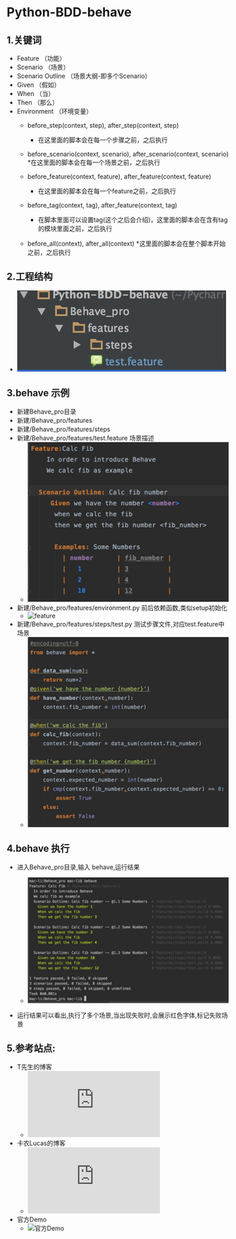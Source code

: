 # Python-BDD-behave
1.关键词
-----
  * Feature （功能）
  * Scenario （场景）
  * Scenario Outline （场景大纲-即多个Scenario）
  * Given （假如）
  * When （当）
  * Then （那么）
  * Environment （环境变量）
    * before_step(context, step), after_step(context, step)
        * 在这里面的脚本会在每一个步骤之前，之后执行

    * before_scenario(context, scenario), after_scenario(context, scenario)
        *在这里面的脚本会在每一个场景之前，之后执行

    * before_feature(context, feature), after_feature(context, feature)
        * 在这里面的脚本会在每一个feature之前，之后执行

    * before_tag(context, tag), after_feature(context, tag)
        * 在脚本里面可以设置tag(这个之后会介绍)，这里面的脚本会在含有tag的模块里面之前，之后执行

    * before_all(context), after_all(context)
        *这里面的脚本会在整个脚本开始之前，之后执行

2.工程结构
-----
  * ![feature](https://github.com/linlin547/Python_BDD_behave/blob/master/image/dir.jpg)


3.behave 示例
-----
  * 新建Behave_pro目录
  * 新建/Behave_pro/features
  * 新建/Behave_pro/features/steps
  * 新建/Behave_pro/features/test.feature 场景描述
    * ![feature](https://github.com/linlin547/Python_BDD_behave/blob/master/image/feature.jpg)
  * 新建/Behave_pro/features/environment.py 前后依赖函数,类似setup初始化
    * ![feature]()
  * 新建/Behave_pro/features/steps/test.py 测试步骤文件,对应test.feature中场景
    * ![step](https://github.com/linlin547/Python_BDD_behave/blob/master/image/step.jpg)

4.behave 执行
-----
  * 进入Behave_pro目录,输入 behave,运行结果
    * ![result](https://github.com/linlin547/Python_BDD_behave/blob/master/image/EECB8D88-02E8-4FDB-9A1E-9F5D0AAD586B.png)

  * 运行结果可以看出,执行了多个场景,当出现失败时,会展示红色字体,标记失败场景

5.参考站点:
-----
  * T先生的博客
    * ![T先生](http://www.cnblogs.com/tman/p/4115795.html)
  * 卡农Lucas的博客
    * ![卡农Lucas](http://www.cnblogs.com/devtesters/p/4368318.html)
  * 官方Demo
    * ![官方Demo](http://jenisys.github.io/behave.example/)